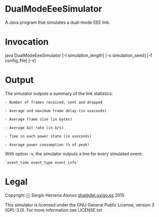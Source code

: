 # DualModeEeeSimulator
A Java program that simulates a dual-mode EEE link.

# Invocation
java DualModeEeeSimulator [-l simulation_length] [-s simulation_seed] [-f config_file] [-v]

# Output
The simulator outputs a summary of the link statistics:

    - Number of frames received, sent and dropped

    - Average and maximum frame delay (in useconds)

    - Average frame size (in bytes)

    - Average bit rate (in b/s)

    - Time in each power state (in useconds)

    - Average power consumption (% of peak)

With option -v, the simulator outputs a line for every simulated event:

    `event_time event_type event_info`

# Legal
Copyright ⓒ Sergio Herrería Alonso <sha@det.uvigo.es> 2015

This simulator is licensed under the GNU General Public License, version 3 (GPL-3.0). For more information see LICENSE.txt
